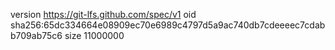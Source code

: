 version https://git-lfs.github.com/spec/v1
oid sha256:65dc334664e08909ec70e6989c4797d5a9ac740db7cdeeeec7cdabb709ab75c6
size 11000000
